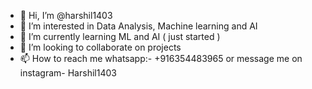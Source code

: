 - 👋 Hi, I’m @harshil1403
- 👀 I’m interested in Data Analysis, Machine learning and AI
- 🌱 I’m currently learning ML and AI ( just started )
- 💞️ I’m looking to collaborate on projects
- 📫 How to reach me whatsapp:- +916354483965 or message me on instagram- Harshil1403

<!---
harshil1403/harshil1403 is a ✨ special ✨ repository because its `README.md` (this file) appears on your GitHub profile.
You can click the Preview link to take a look at your changes.
--->
